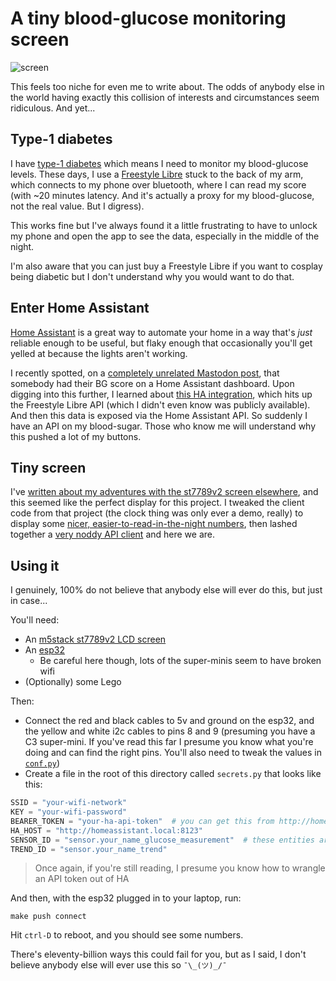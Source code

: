# A tiny blood-glucose monitoring screen

![screen](screen.jpg)

This feels too niche for even me to write about. The odds of anybody else in the world having exactly this collision of interests and circumstances seem ridiculous. And yet...

## Type-1 diabetes

I have [type-1 diabetes](https://www.nhs.uk/conditions/type-1-diabetes/) which means I need to monitor my blood-glucose levels. These days, I use a [Freestyle Libre](https://www.freestyle.abbott/uk-en/home.html)
 stuck to the back of my arm, which connects to my phone over bluetooth, where I can read my score (with ~20 minutes latency. And it's actually a proxy for my blood-glucose, not the real value. But I digress).

 This works fine but I've always found it a little frustrating to have to unlock my phone and open the app to see the data, especially in the middle of the night.

I'm also aware that you can just buy a Freestyle Libre if you want to cosplay being diabetic but I don't understand why you would want to do that.

 ## Enter Home Assistant

 [Home Assistant](https://www.home-assistant.io/) is a great way to automate your home in a way that's _just_ reliable enough to be useful, but flaky enough that occasionally you'll get yelled at because the lights aren't working.

I recently spotted, on a [completely unrelated Mastodon post](https://mastodon.me.uk/deck/@julianlawson@beige.party/114433157512345061), that somebody had their BG score on a Home Assistant dashboard. Upon digging into this further, I learned about [this HA integration](https://github.com/gillesvs/librelink), which hits up the Freestyle Libre API (which I didn't even know was publicly available). And then this data is exposed via the Home Assistant API. So suddenly I have an API on my blood-sugar. Those who know me will understand why this pushed a lot of my buttons.

## Tiny screen

I've [written about my adventures with the st7789v2 screen elsewhere](https://sam.pikesley.org/projects/st7789v2-micropython/), and this seemed like the perfect display for this project. I tweaked the client code from that project (the clock thing was only ever a demo, really) to display some [nicer, easier-to-read-in-the-night numbers](https://github.com/pikesley/bloodstorm/blob/main/st7789v2/conf/font.py), then lashed together a [very noddy API client](https://github.com/pikesley/bloodstorm/blob/main/blood.py#L46) and here we are.

## Using it

I genuinely, 100% do not believe that anybody else will ever do this, but just in case...

You'll need:

* An [m5stack st7789v2 LCD screen](https://thepihut.com/products/lcd-unit-1-14-135-240-pixels-display)
* An [esp32](https://www.ebay.co.uk/itm/276508444371)
  * Be careful here though, lots of the super-minis seem to have broken wifi
* (Optionally) some Lego

Then:
* Connect the red and black cables to 5v and ground on the esp32, and the yellow and white i2c cables to pins 8 and 9 (presuming you have a C3 super-mini. If you've read this far I presume you know what you're doing and can find the right pins. You'll also need to tweak the values in [`conf.py`](https://github.com/pikesley/bloodstorm/blob/main/st7789v2/conf/conf.py))
* Create a file in the root of this directory called `secrets.py` that looks like this:

```python
SSID = "your-wifi-network"
KEY = "your-wifi-password"
BEARER_TOKEN = "your-ha-api-token"  # you can get this from http://homeassistant.local:8123/profile/security or so
HA_HOST = "http://homeassistant.local:8123"
SENSOR_ID = "sensor.your_name_glucose_measurement"  # these entities are under the `librelink` HA integration
TREND_ID = "sensor.your_name_trend"
```

> Once again, if you're still reading, I presume you know how to wrangle an API token out of HA

And then, with the esp32 plugged in to your laptop, run:

```
make push connect
```

Hit `ctrl-D` to reboot, and you should see some numbers.

There's eleventy-billion ways this could fail for you, but as I said, I don't believe anybody else will ever use this so `¯\_(ツ)_/¯`
